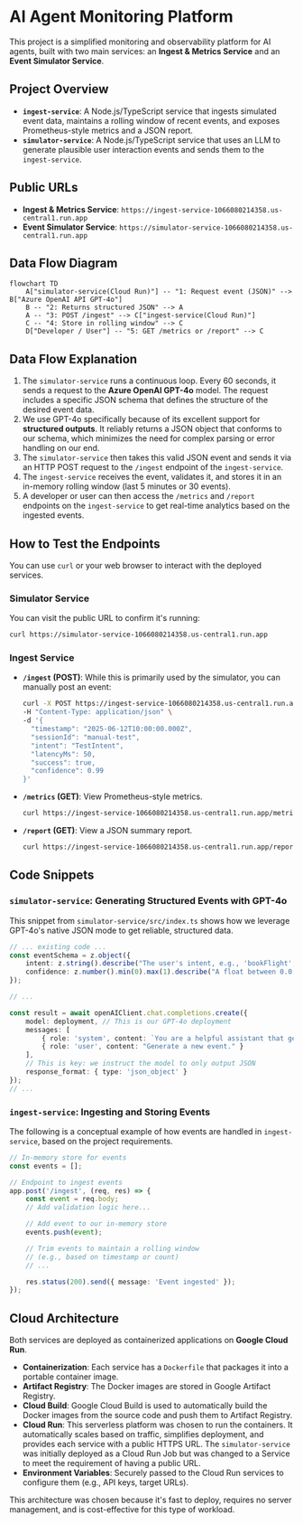 # AI Agent Monitoring Platform

This project is a simplified monitoring and observability platform for AI agents, built with two main services: an **Ingest & Metrics Service** and an **Event Simulator Service**.

## Project Overview

- **`ingest-service`**: A Node.js/TypeScript service that ingests simulated event data, maintains a rolling window of recent events, and exposes Prometheus-style metrics and a JSON report.
- **`simulator-service`**: A Node.js/TypeScript service that uses an LLM to generate plausible user interaction events and sends them to the `ingest-service`.

## Public URLs

*   **Ingest & Metrics Service**: `https://ingest-service-1066080214358.us-central1.run.app`
*   **Event Simulator Service**: `https://simulator-service-1066080214358.us-central1.run.app`

## Data Flow Diagram

```mermaid
flowchart TD
    A["simulator-service(Cloud Run)"] -- "1: Request event (JSON)" --> B["Azure OpenAI API GPT-4o"]
    B -- "2: Returns structured JSON" --> A
    A -- "3: POST /ingest" --> C["ingest-service(Cloud Run)"]
    C -- "4: Store in rolling window" --> C
    D["Developer / User"] -- "5: GET /metrics or /report" --> C
```

## Data Flow Explanation

1.  The `simulator-service` runs a continuous loop. Every 60 seconds, it sends a request to the **Azure OpenAI GPT-4o** model. The request includes a specific JSON schema that defines the structure of the desired event data.
2.  We use GPT-4o specifically because of its excellent support for **structured outputs**. It reliably returns a JSON object that conforms to our schema, which minimizes the need for complex parsing or error handling on our end.
3.  The `simulator-service` then takes this valid JSON event and sends it via an HTTP POST request to the `/ingest` endpoint of the `ingest-service`.
4.  The `ingest-service` receives the event, validates it, and stores it in an in-memory rolling window (last 5 minutes or 30 events).
5.  A developer or user can then access the `/metrics` and `/report` endpoints on the `ingest-service` to get real-time analytics based on the ingested events.

## How to Test the Endpoints

You can use `curl` or your web browser to interact with the deployed services.

### Simulator Service

You can visit the public URL to confirm it's running:

```bash
curl https://simulator-service-1066080214358.us-central1.run.app
```

### Ingest Service

- **`/ingest` (POST)**: While this is primarily used by the simulator, you can manually post an event:
    ```bash
    curl -X POST https://ingest-service-1066080214358.us-central1.run.app/ingest \
    -H "Content-Type: application/json" \
    -d '{
      "timestamp": "2025-06-12T10:00:00.000Z",
      "sessionId": "manual-test",
      "intent": "TestIntent",
      "latencyMs": 50,
      "success": true,
      "confidence": 0.99
    }'
    ```

- **`/metrics` (GET)**: View Prometheus-style metrics.
    ```bash
    curl https://ingest-service-1066080214358.us-central1.run.app/metrics
    ```

- **`/report` (GET)**: View a JSON summary report.
    ```bash
    curl https://ingest-service-1066080214358.us-central1.run.app/report
    ```

## Code Snippets

### `simulator-service`: Generating Structured Events with GPT-4o

This snippet from `simulator-service/src/index.ts` shows how we leverage GPT-4o's native JSON mode to get reliable, structured data.

```typescript
// ... existing code ...
const eventSchema = z.object({
    intent: z.string().describe("The user's intent, e.g., 'bookFlight', 'checkWeather', 'orderFood', 'playMusic'. CAN BE ANYTHING"),
    confidence: z.number().min(0).max(1).describe("A float between 0.0 and 1.0 representing the confidence level."),
});

// ...

const result = await openAIClient.chat.completions.create({
    model: deployment, // This is our GPT-4o deployment
    messages: [
        { role: 'system', content: `You are a helpful assistant that generates plausible events for a voice agent interaction based on a given schema. You must respond with a JSON object that follows the provided schema. Here is the schema: ${JSON.stringify(zodToJsonSchema(eventSchema), null, 2)}`},
        { role: 'user', content: "Generate a new event." }
    ],
    // This is key: we instruct the model to only output JSON
    response_format: { type: 'json_object' } 
});
// ...
```

### `ingest-service`: Ingesting and Storing Events

The following is a conceptual example of how events are handled in `ingest-service`, based on the project requirements.

```typescript
// In-memory store for events
const events = [];

// Endpoint to ingest events
app.post('/ingest', (req, res) => {
    const event = req.body;
    // Add validation logic here...

    // Add event to our in-memory store
    events.push(event);

    // Trim events to maintain a rolling window
    // (e.g., based on timestamp or count)
    // ...

    res.status(200).send({ message: 'Event ingested' });
});
```

## Cloud Architecture

Both services are deployed as containerized applications on **Google Cloud Run**.

- **Containerization**: Each service has a `Dockerfile` that packages it into a portable container image.
- **Artifact Registry**: The Docker images are stored in Google Artifact Registry.
- **Cloud Build**: Google Cloud Build is used to automatically build the Docker images from the source code and push them to Artifact Registry.
- **Cloud Run**: This serverless platform was chosen to run the containers. It automatically scales based on traffic, simplifies deployment, and provides each service with a public HTTPS URL. The `simulator-service` was initially deployed as a Cloud Run Job but was changed to a Service to meet the requirement of having a public URL.
- **Environment Variables**: Securely passed to the Cloud Run services to configure them (e.g., API keys, target URLs).

This architecture was chosen because it's fast to deploy, requires no server management, and is cost-effective for this type of workload. 